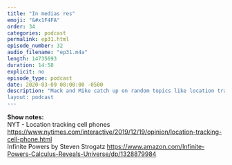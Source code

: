 ```yaml
---
title: "In medias res"
emoji: "&#x1F4FA"
order: 34
categories: podcast
permalink: ep31.html
episode_number: 32
audio_filename: "ep31.m4a"
length: 14735693
duration: 14:58
explicit: no
episode_type: podcast
date: 2020-03-09 08:00:00 -0500
description: "Mack and Mike catch up on random topics like location tracking, the local news, and Calculus.
layout: podcast
---
```


<b>Show notes:</b>
<br />
NYT - Location tracking cell phones <a href="https://www.nytimes.com/interactive/2019/12/19/opinion/location-tracking-cell-phone.html">https://www.nytimes.com/interactive/2019/12/19/opinion/location-tracking-cell-phone.html</a>
<br />
Infinite Powers by Steven Strogatz <a href="https://www.amazon.com/Infinite-Powers-Calculus-Reveals-Universe/dp/1328879984">https://www.amazon.com/Infinite-Powers-Calculus-Reveals-Universe/dp/1328879984</a>
<br />
<br />
